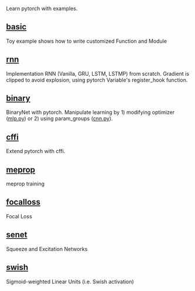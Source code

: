 Learn pytorch with examples.

## [basic](./basic)
Toy example shows how to write customized Function and Module

## [rnn](./rnn)
Implementation RNN (Vanilla, GRU, LSTM, LSTMP) from scratch.
Gradient is clipped to avoid explosion, using pytorch Variable's register_hook function.

## [binary](./binary)
BinaryNet with pytorch.
Manipulate learning by 1) modifying optimizer ([mlp.py](./binary/adam.py#L72)) or 2) using param_groups
([cnn.py](binary/cnn.py#L70)).

## [cffi](./cffi)
Extend pytorch with cffi.

## [meprop](./meprop)
meprop training

## [focalloss](./focalloss)
Focal Loss

## [senet](./senet)
Squeeze and Excitation Networks

## [swish](./swish)
Sigmoid-weighted Linear Units (i.e. Swish activation)
